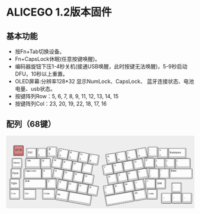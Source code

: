 # ALICEGO 1.2版本固件

## 基本功能
- 按Fn+Tab切换设备。
- Fn+CapsLock休眠(任意按键唤醒)。
- 编码器旋钮下压1-4秒关机(接通USB唤醒，此时按键无法唤醒)，5-9秒启动DFU，10秒以上重置。
- OLED屏幕:分辨率128*32
显示NumLock、CapsLock、 蓝牙连接状态、电池电量、usb状态。
- 按键阵列Row：5, 6, 7, 8, 9, 11, 12, 13, 14, 15
- 按键阵列Col：23, 20, 19, 22, 18, 17, 16

## 配列（68键）
![配列](keyboard-layout.png)
